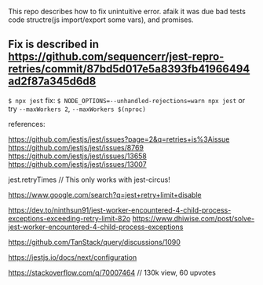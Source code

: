 This repo describes how to fix unintuitive error. afaik it was due bad tests code structre(js import/export some vars), and promises.

## Fix is described in https://github.com/sequencerr/jest-repro-retries/commit/87bd5d017e5a8393fb41966494ad2f87a345d6d8

`$ npx jest`
fix:
`$ NODE_OPTIONS=--unhandled-rejections=warn npx jest`
or try
`--maxWorkers 2`, `--maxWorkers $(nproc)`

references:

https://github.com/jestjs/jest/issues?page=2&q=retries+is%3Aissue
https://github.com/jestjs/jest/issues/8769
https://github.com/jestjs/jest/issues/13658
https://github.com/jestjs/jest/issues/13007

jest.retryTimes // This only works with jest-circus!

https://www.google.com/search?q=jest+retry+limit+disable

https://dev.to/ninthsun91/jest-worker-encountered-4-child-process-exceptions-exceeding-retry-limit-82o
https://www.dhiwise.com/post/solve-jest-worker-encountered-4-child-process-exceptions

https://github.com/TanStack/query/discussions/1090

https://jestjs.io/docs/next/configuration

https://stackoverflow.com/q/70007464 // 130k view, 60 upvotes
